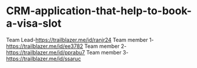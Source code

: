 # CRM-application-that-help-to-book-a-visa-slot
Team Lead-https://trailblazer.me/id/ranjr24
 Team member 1- https://trailblazer.me/id/ee3782
 Team member 2-https://trailblazer.me/id/pprabu7
 Team member 3-https://trailblazer.me/id/ssaruc
